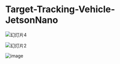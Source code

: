 # Target-Tracking-Vehicle-JetsonNano

![幻灯片4](https://user-images.githubusercontent.com/72571279/209908405-9228be88-c665-4788-9539-66203dc716da.jpg)

![幻灯片2](https://user-images.githubusercontent.com/72571279/209908409-27890029-e67d-405c-afa3-a7fd61bd860f.jpg)

![image](https://user-images.githubusercontent.com/72571279/209908417-14b5e951-feac-40f2-bd99-b753d22f8e08.png)
